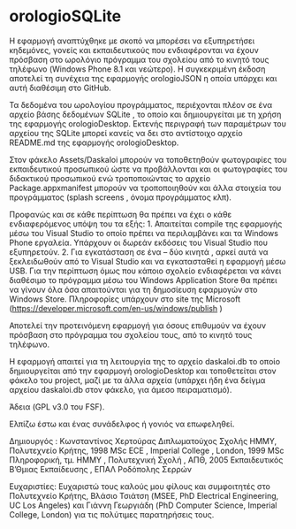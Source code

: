 # orologioSQLite

Η εφαρμογή αναπτύχθηκε με σκοπό να μπορέσει να εξυπηρετήσει κηδεμόνες, γονείς και εκπαιδευτικούς που ενδιαφέρονται να έχουν πρόσβαση στο ωρολόγιο πρόγραμμα του σχολείου από το κινητό τους τηλέφωνο (Windows Phone 8.1 και νεώτερο). Η συγκεκριμένη έκδοση αποτελεί τη συνέχεια της εφαρμογής orologioJSON η οποία υπάρχει και αυτή διαθέσιμη στο GitHub.    


Τα δεδομένα του ωρολογίου προγράμματος, περιέχονται πλέον σε ένα αρχείο βάσης δεδομένων SQLite , το οποίο και δημιουργείται με τη χρήση της εφαρμογής orologioDesktop.  Εκτενής περιγραφή των παραμέτρων του αρχείου της SQLite μπορεί κανείς να δει στο αντίστοιχο αρχείο README.md της εφαρμογής orologioDesktop. 

Στον φάκελο Assets/Daskaloi μπορούν να τοποθετηθούν φωτογραφίες του εκπαιδευτικού προσωπικού ώστε να προβάλλονται και οι φωτογραφίες του διδακτικού προσωπικού ενώ τροποποιώντας το αρχείο Package.appxmanifest μπορούν να τροποποιηθούν και άλλα στοιχεία του προγράμματος (splash screens , όνομα προγράμματος κλπ).

Προφανώς και σε κάθε περίπτωση θα πρέπει να έχει ο κάθε ενδιαφερόμενος υπόψη του τα εξής: 1. Απαιτείται compile της εφαρμογής μέσω του Visual Studio το οποίο πρέπει να περιλαμβάνει και τα Windows Phone εργαλεία. Υπάρχουν οι δωρεάν εκδόσεις του Visual Studio που εξυπηρετούν. 2. Για εγκατάσταση σε ένα – δύο κινητά , αρκεί αυτά να ξεκλειδωθούν από το Visual Studio και να εγκατασταθεί η εφαρμογή μέσω USB. Για την περίπτωση όμως που κάποιο σχολείο ενδιαφέρεται να κάνει διαθέσιμο το πρόγραμμα μέσω του Windows Application Store θα πρέπει να γίνουν όλα όσα απαιτούνται για τη δημοσίευση εφαρμογών στο Windows Store. Πληροφορίες υπάρχουν στο site της Microsoft (https://developer.microsoft.com/en-us/windows/publish )

Αποτελεί την προτεινόμενη εφαρμογή για όσους επιθυμούν να έχουν πρόσβαση στο πρόγραμμα του σχολείου τους, από το κινητό τους τηλέφωνο.

Η εφαρμογή απαιτεί για τη λειτουργία της το αρχείο daskaloi.db το οποίο δημιουργείται από την εφαρμογή orologioDesktop και τοποθετείται στον φάκελο του project, μαζί με τα άλλα αρχεία (υπάρχει ήδη ένα δείγμα αρχείου daskaloi.db στον φάκελο, για άμεσο πειραματισμό). 

Άδεια (GPL v3.0 του FSF).

Ελπίζω έστω και ένας συνάδελφος ή γονιός να επωφεληθεί. 

Δημιουργός : Κωνσταντίνος Χερτούρας 
Διπλωματούχος Σχολής ΗΜΜΥ, Πολυτεχνείο Κρήτης, 1998
 MSc ECE , Imperial College , London, 1999 
 MSc Πληροφορική, τμ. ΗΜΜΥ , Πολυτεχνική Σχολή , ΑΠΘ, 2005 Εκπαιδευτικός Β’Θμιας Εκπαίδευσης , ΕΠΑΛ Ροδόπολης Σερρών

  
Ευχαριστίες: Ευχαριστώ τους καλούς μου φίλους και συμφοιτητές στο Πολυτεχνείο Κρήτης, Βλάσιο Τσιάτση (MSEE, PhD Electrical Engineering, UC Los Angeles) και Γιάννη Γεωργιάδη (PhD Computer Science, Imperial College, London) για τις πολύτιμες παρατηρήσεις τους. 
